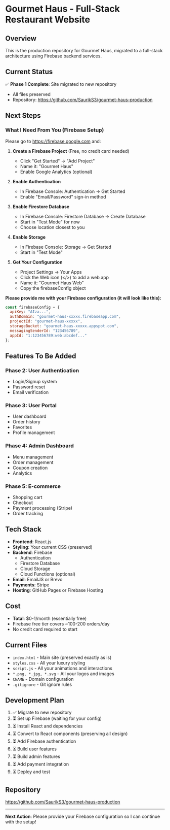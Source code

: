 # Gourmet Haus - Full-Stack Restaurant Website

## Overview
This is the production repository for Gourmet Haus, migrated to a full-stack architecture using Firebase backend services.

## Current Status
✅ **Phase 1 Complete**: Site migrated to new repository
- All files preserved
- Repository: https://github.com/SaurikS3/gourmet-haus-production

## Next Steps

### What I Need From You (Firebase Setup)

Please go to https://firebase.google.com and:

1. **Create a Firebase Project** (Free, no credit card needed)
   - Click "Get Started" → "Add Project"
   - Name it: "Gourmet Haus"
   - Enable Google Analytics (optional)

2. **Enable Authentication**
   - In Firebase Console: Authentication → Get Started
   - Enable "Email/Password" sign-in method

3. **Enable Firestore Database**
   - In Firebase Console: Firestore Database → Create Database
   - Start in "Test Mode" for now
   - Choose location closest to you

4. **Enable Storage**
   - In Firebase Console: Storage → Get Started
   - Start in "Test Mode"

5. **Get Your Configuration**
   - Project Settings → Your Apps
   - Click the Web icon (</>) to add a web app
   - Name it: "Gourmet Haus Web"
   - Copy the firebaseConfig object

**Please provide me with your Firebase configuration (it will look like this):**

```javascript
const firebaseConfig = {
  apiKey: "AIza...",
  authDomain: "gourmet-haus-xxxxx.firebaseapp.com",
  projectId: "gourmet-haus-xxxxx",
  storageBucket: "gourmet-haus-xxxxx.appspot.com",
  messagingSenderId: "123456789",
  appId: "1:123456789:web:abcdef..."
};
```

## Features To Be Added

### Phase 2: User Authentication
- Login/Signup system
- Password reset
- Email verification

### Phase 3: User Portal
- User dashboard
- Order history
- Favorites
- Profile management

### Phase 4: Admin Dashboard
- Menu management
- Order management
- Coupon creation
- Analytics

### Phase 5: E-commerce
- Shopping cart
- Checkout
- Payment processing (Stripe)
- Order tracking

## Tech Stack

- **Frontend**: React.js
- **Styling**: Your current CSS (preserved)
- **Backend**: Firebase
  - Authentication
  - Firestore Database
  - Cloud Storage
  - Cloud Functions (optional)
- **Email**: EmailJS or Brevo
- **Payments**: Stripe
- **Hosting**: GitHub Pages or Firebase Hosting

## Cost
- **Total**: $0-1/month (essentially free)
- Firebase free tier covers ~100-200 orders/day
- No credit card required to start

## Current Files

- `index.html` - Main site (preserved exactly as is)
- `styles.css` - All your luxury styling
- `script.js` - All your animations and interactions
- `*.png, *.jpg, *.svg` - All your logos and images
- `CNAME` - Domain configuration
- `.gitignore` - Git ignore rules

## Development Plan

1. ✅ Migrate to new repository
2. ⏳ Set up Firebase (waiting for your config)
3. ⏳ Install React and dependencies
4. ⏳ Convert to React components (preserving all design)
5. ⏳ Add Firebase authentication
6. ⏳ Build user features
7. ⏳ Build admin features
8. ⏳ Add payment integration
9. ⏳ Deploy and test

## Repository
https://github.com/SaurikS3/gourmet-haus-production

---

**Next Action**: Please provide your Firebase configuration so I can continue with the setup!
